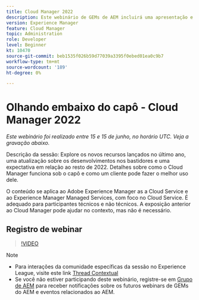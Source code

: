 ```yaml
---
title: Cloud Manager 2022
description: Este webinário de GEMs de AEM incluirá uma apresentação e uma demonstração sobre o seguinte:Explore os novos recursos lançados no último ano, uma atualização sobre os bastidores ... (as descrições devem ter entre 60 e 160 caracteres)
version: Experience Manager
feature: Cloud Manager
topic: Administration
role: Developer
level: Beginner
kt: 10470
source-git-commit: beb1535f026b59d77039a3395f0ebed01ea0c9b7
workflow-type: tm+mt
source-wordcount: '189'
ht-degree: 0%

---
```



# Olhando embaixo do capô - Cloud Manager 2022

*Este webinário foi realizado entre 15 e 15 de junho, no horário UTC. Veja a gravação abaixo.*

Descrição da sessão: Explore os novos recursos lançados no último ano, uma atualização sobre os desenvolvimentos nos bastidores e uma expectativa em relação ao resto de 2022. Detalhes sobre como o Cloud Manager funciona sob o capô e como um cliente pode fazer o melhor uso dele.  

O conteúdo se aplica ao Adobe Experience Manager as a Cloud Service e ao Experience Manager Managed Services, com foco no Cloud Service. É adequado para participantes técnicos e não técnicos. A exposição anterior ao Cloud Manager pode ajudar no contexto, mas não é necessário.

## Registro de webinar

>[!VIDEO](https://video.tv.adobe.com/v/343876)

>[!NOTE]
>
>* Para interações da comunidade específicas da sessão no Experience League, visite este link [Thread Contextual](https://adobe.ly/3O0rdzd)
>* Se você não estiver participando deste webinário, registre-se em [Grupo de AEM](https://aem-augs.adobe.com/) para receber notificações sobre os futuros webinars de GEMs do AEM e eventos relacionados ao AEM.

